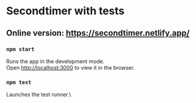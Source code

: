 # Secondtimer with tests

## Online version: https://secondtimer.netlify.app/

### `npm start`

Runs the app in the development mode.\
Open [http://localhost:3000](http://localhost:3000) to view it in the browser.

### `npm test`

Launches the test runner.\
